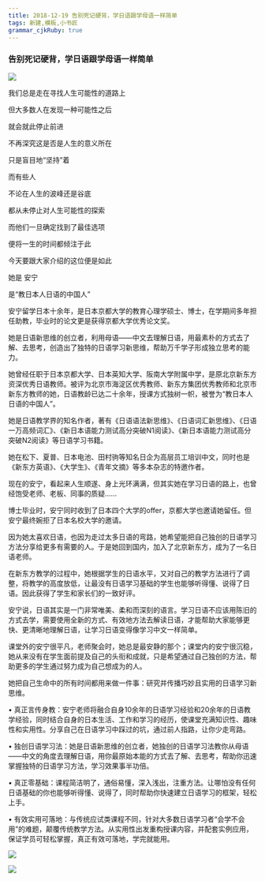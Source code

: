```yaml
---
title: 2018-12-19 告别死记硬背，学日语跟学母语一样简单
tags: 新建,模板,小书匠
grammar_cjkRuby: true
---
```



### 告别死记硬背，学日语跟学母语一样简单

![](https://alcdn.yojiang.cn/upload/umeditor/image/20171108/18/b15aa9a7317cc612?x-oss-process=image/resize,w_2854)

我们总是走在寻找人生可能性的道路上

但大多数人在发现一种可能性之后

就会就此停止前进

不再深究这是否是人生的意义所在

只是盲目地“坚持”着



而有些人

不论在人生的波峰还是谷底

都从未停止对人生可能性的探索

而他们一旦确定找到了最佳选项

便将一生的时间都倾注于此

今天要跟大家介绍的这位便是如此



她是 安宁

是“教日本人日语的中国人”

安宁留学日本十余年，是日本京都大学的教育心理学硕士、博士，在学期间多年担任助教，毕业时的论文更是获得京都大学优秀论文奖。

她是日语新思维的创立者，利用母语——中文去理解日语，用最素朴的方式去了解、去思考，创造出了独特的日语学习新思维，帮助万千学子形成独立思考的能力。



她曾经任职于日本京都大学、日本英知大学、阪南大学附属中学，是原北京新东方资深优秀日语教师。被评为北京市海淀区优秀教师、新东方集团优秀教师和北京市新东方教师的她，日语教龄已达二十余年，授课方式独树一帜，被誉为“教日本人日语的中国人”。

她是日语教学界的知名作者，著有《日语语法新思维》、《日语词汇新思维》、《日语一万高频词汇》、《新日本语能力测试高分突破N1阅读》、《新日本语能力测试高分突破N2阅读》等日语学习书籍。

她在松下、夏普、日本电池、田村驹等知名日企为高层员工培训中文，同时也是《新东方英语》、《大学生》、《青年文摘》等多本杂志的特邀作者。



现在的安宁，看起来人生顺遂、身上光环满满，但其实她在学习日语的路上，也曾经饱受老师、老板、同事的质疑……


博士毕业时，安宁同时收到了日本四个大学的offer，京都大学也邀请她留任。但安宁最终婉拒了日本名校大学的邀请。



因为她太喜欢日语，也因为走过太多日语的弯路，她希望能把自己独创的日语学习方法分享给更多有需要的人。于是她回到国内，加入了北京新东方，成为了一名日语老师。



在新东方教学的过程中，她根据学生的日语水平，又对自己的教学方法进行了调整，将教学的高度放低，让最没有日语学习基础的学生也能够听得懂、说得了日语。因此获得了学生和家长们的一致好评。

安宁说，日语其实是一门非常唯美、柔和而深刻的语言。学习日语不应该用陈旧的方式去学，需要使用全新的方式、有效地方法去解读日语，才能帮助大家能够更快、更清晰地理解日语，让学习日语变得像学习中文一样简单。



课堂外的安宁很平凡，老师聚会时，她总是最安静的那个；课堂内的安宁很沉稳，她从来没有在学生面前提及自己的头衔和成就，只是希望通过自己独创的方法，帮助更多的学生通过努力成为自己想成为的人。



她把自己生命中的所有时间都用来做一件事：研究并传播巧妙且实用的日语学习新思维。

• 真正言传身教：安宁老师将融合自身10余年的日语学习经验和20余年的日语教学经验，同时结合自身的日本生活、工作和学习的经历，使课堂充满知识性、趣味性和实用性。分享自己在日语学习中踩过的坑，通过前人指路，让你少走弯路。



•  独创日语学习法：她是日语新思维的创立者，她独创的日语学习法教你从母语——中文的角度去理解日语，用你最原始本能的方式去了解、去思考，帮助你迅速掌握独特的日语学习方法，学习效果事半功倍。



•  真正零基础：课程简洁明了，通俗易懂，深入浅出，注重方法。让哪怕没有任何日语基础的你也能够听得懂、说得了，同时帮助你快速建立日语学习的框架，轻松上手。



•  有效实用可落地：与传统应试类课程不同，针对大多数日语学习者“会学不会用”的难题，颠覆传统教学方法。从实用性出发重构授课内容，并配套实例应用，保证学员可轻松掌握，真正有效可落地，学完就能用。

![](https://img.yojiang.cn/upload/article_images/20171109/18/bc22682f28e81da3?imageView2/2/w/2854)

![](https://img.yojiang.cn/upload/article_images/20171109/18/120d321217ed2f4c?imageView2/2/w/2854)


